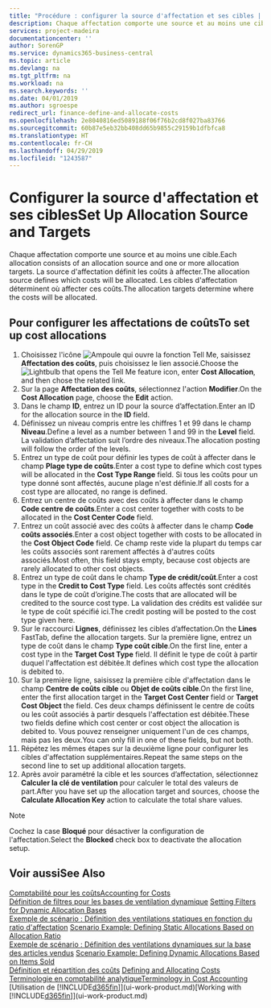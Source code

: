 ```yaml
---
title: "Procédure : configurer la source d'affectation et ses cibles | Microsoft Docs"
description: Chaque affectation comporte une source et au moins une cible. La source d'affectation définit les coûts à affecter. Les cibles d'affectation déterminent où affecter ces coûts.
services: project-madeira
documentationcenter: ''
author: SorenGP
ms.service: dynamics365-business-central
ms.topic: article
ms.devlang: na
ms.tgt_pltfrm: na
ms.workload: na
ms.search.keywords: ''
ms.date: 04/01/2019
ms.author: sgroespe
redirect_url: finance-define-and-allocate-costs
ms.openlocfilehash: 2e8040816ed5089188f06f76b2cd8f027ba83766
ms.sourcegitcommit: 60b87e5eb32bb408dd65b9855c29159b1dfbfca8
ms.translationtype: HT
ms.contentlocale: fr-CH
ms.lasthandoff: 04/29/2019
ms.locfileid: "1243587"
---
```

# <a name="set-up-allocation-source-and-targets"></a><span data-ttu-id="2e8fd-105">Configurer la source d'affectation et ses cibles</span><span class="sxs-lookup"><span data-stu-id="2e8fd-105">Set Up Allocation Source and Targets</span></span>
<span data-ttu-id="2e8fd-106">Chaque affectation comporte une source et au moins une cible.</span><span class="sxs-lookup"><span data-stu-id="2e8fd-106">Each allocation consists of an allocation source and one or more allocation targets.</span></span> <span data-ttu-id="2e8fd-107">La source d'affectation définit les coûts à affecter.</span><span class="sxs-lookup"><span data-stu-id="2e8fd-107">The allocation source defines which costs will be allocated.</span></span> <span data-ttu-id="2e8fd-108">Les cibles d'affectation déterminent où affecter ces coûts.</span><span class="sxs-lookup"><span data-stu-id="2e8fd-108">The allocation targets determine where the costs will be allocated.</span></span>  

## <a name="to-set-up-cost-allocations"></a><span data-ttu-id="2e8fd-109">Pour configurer les affectations de coûts</span><span class="sxs-lookup"><span data-stu-id="2e8fd-109">To set up cost allocations</span></span>  
1.  <span data-ttu-id="2e8fd-110">Choisissez l'icône ![Ampoule qui ouvre la fonction Tell Me](media/ui-search/search_small.png "Dites-moi ce que vous voulez faire"), saisissez **Affectation des coûts**, puis choisissez le lien associé.</span><span class="sxs-lookup"><span data-stu-id="2e8fd-110">Choose the ![Lightbulb that opens the Tell Me feature](media/ui-search/search_small.png "Tell me what you want to do") icon, enter **Cost Allocation**, and then chose the related link.</span></span>  
2.  <span data-ttu-id="2e8fd-111">Sur la page **Affectation des coûts**, sélectionnez l'action **Modifier**.</span><span class="sxs-lookup"><span data-stu-id="2e8fd-111">On the **Cost Allocation** page, choose the **Edit** action.</span></span>  
3.  <span data-ttu-id="2e8fd-112">Dans le champ **ID**, entrez un ID pour la source d’affectation.</span><span class="sxs-lookup"><span data-stu-id="2e8fd-112">Enter an ID for the allocation source in the **ID** field.</span></span>  
4.  <span data-ttu-id="2e8fd-113">Définissez un niveau compris entre les chiffres 1 et 99 dans le champ **Niveau**.</span><span class="sxs-lookup"><span data-stu-id="2e8fd-113">Define a level as a number between 1 and 99 in the **Level** field.</span></span> <span data-ttu-id="2e8fd-114">La validation d’affectation suit l’ordre des niveaux.</span><span class="sxs-lookup"><span data-stu-id="2e8fd-114">The allocation posting will follow the order of the levels.</span></span>  
5.  <span data-ttu-id="2e8fd-115">Entrez un type de coût pour définir les types de coût à affecter dans le champ **Plage type de coûts**.</span><span class="sxs-lookup"><span data-stu-id="2e8fd-115">Enter a cost type to define which cost types will be allocated in the **Cost Type Range** field.</span></span> <span data-ttu-id="2e8fd-116">Si tous les coûts pour un type donné sont affectés, aucune plage n'est définie.</span><span class="sxs-lookup"><span data-stu-id="2e8fd-116">If all costs for a cost type are allocated, no range is defined.</span></span>  
6.  <span data-ttu-id="2e8fd-117">Entrez un centre de coûts avec des coûts à affecter dans le champ **Code centre de coûts**.</span><span class="sxs-lookup"><span data-stu-id="2e8fd-117">Enter a cost center together with costs to be allocated in the **Cost Center Code** field.</span></span>  
7.  <span data-ttu-id="2e8fd-118">Entrez un coût associé avec des coûts à affecter dans le champ **Code coûts associés**.</span><span class="sxs-lookup"><span data-stu-id="2e8fd-118">Enter a cost object together with costs to be allocated in the **Cost Object Code** field.</span></span> <span data-ttu-id="2e8fd-119">Ce champ reste vide la plupart du temps car les coûts associés sont rarement affectés à d'autres coûts associés.</span><span class="sxs-lookup"><span data-stu-id="2e8fd-119">Most often, this field stays empty, because cost objects are rarely allocated to other cost objects.</span></span>  
8.  <span data-ttu-id="2e8fd-120">Entrez un type de coût dans le champ **Type de crédit/coût**.</span><span class="sxs-lookup"><span data-stu-id="2e8fd-120">Enter a cost type in the **Credit to Cost Type** field.</span></span> <span data-ttu-id="2e8fd-121">Les coûts affectés sont crédités dans le type de coût d’origine.</span><span class="sxs-lookup"><span data-stu-id="2e8fd-121">The costs that are allocated will be credited to the source cost type.</span></span> <span data-ttu-id="2e8fd-122">La validation des crédits est validée sur le type de coût spécifié ici.</span><span class="sxs-lookup"><span data-stu-id="2e8fd-122">The credit posting will be posted to the cost type given here.</span></span>  
9. <span data-ttu-id="2e8fd-123">Sur le raccourci **Lignes**, définissez les cibles d’affectation.</span><span class="sxs-lookup"><span data-stu-id="2e8fd-123">On the **Lines** FastTab, define the allocation targets.</span></span> <span data-ttu-id="2e8fd-124">Sur la première ligne, entrez un type de coût dans le champ **Type coût cible**.</span><span class="sxs-lookup"><span data-stu-id="2e8fd-124">On the first line, enter a cost type in the **Target Cost Type** field.</span></span> <span data-ttu-id="2e8fd-125">Il définit le type de coût à partir duquel l'affectation est débitée.</span><span class="sxs-lookup"><span data-stu-id="2e8fd-125">It defines which cost type the allocation is debited to.</span></span>  
10. <span data-ttu-id="2e8fd-126">Sur la première ligne, saisissez la première cible d'affectation dans le champ **Centre de coûts cible** ou **Objet de coûts cible**.</span><span class="sxs-lookup"><span data-stu-id="2e8fd-126">On the first line, enter the first allocation target in the **Target Cost Center** field or **Target Cost Object** the field.</span></span> <span data-ttu-id="2e8fd-127">Ces deux champs définissent le centre de coûts ou les coût associés à partir desquels l'affectation est débitée.</span><span class="sxs-lookup"><span data-stu-id="2e8fd-127">These two fields define which cost center or cost object the allocation is debited to.</span></span> <span data-ttu-id="2e8fd-128">Vous pouvez renseigner uniquement l'un de ces champs, mais pas les deux.</span><span class="sxs-lookup"><span data-stu-id="2e8fd-128">You can only fill in one of these fields, but not both.</span></span>  
11. <span data-ttu-id="2e8fd-129">Répétez les mêmes étapes sur la deuxième ligne pour configurer les cibles d'affectation supplémentaires.</span><span class="sxs-lookup"><span data-stu-id="2e8fd-129">Repeat the same steps on the second line to set up additional allocation targets.</span></span>  
12. <span data-ttu-id="2e8fd-130">Après avoir paramétré la cible et les sources d’affectation, sélectionnez **Calculer la clé de ventilation** pour calculer le total des valeurs de part.</span><span class="sxs-lookup"><span data-stu-id="2e8fd-130">After you have set up the allocation target and sources, choose the **Calculate Allocation Key** action to calculate the total share values.</span></span>  

> [!NOTE]  
>  <span data-ttu-id="2e8fd-131">Cochez la case **Bloqué** pour désactiver la configuration de l'affectation.</span><span class="sxs-lookup"><span data-stu-id="2e8fd-131">Select the **Blocked** check box to deactivate the allocation setup.</span></span>  

## <a name="see-also"></a><span data-ttu-id="2e8fd-132">Voir aussi</span><span class="sxs-lookup"><span data-stu-id="2e8fd-132">See Also</span></span>  
[<span data-ttu-id="2e8fd-133">Comptabilité pour les coûts</span><span class="sxs-lookup"><span data-stu-id="2e8fd-133">Accounting for Costs</span></span>](finance-manage-cost-accounting.md)  
 <span data-ttu-id="2e8fd-134">[Définition de filtres pour les bases de ventilation dynamique](finance-setting-filters-for-dynamic-allocation-bases.md) </span><span class="sxs-lookup"><span data-stu-id="2e8fd-134">[Setting Filters for Dynamic Allocation Bases](finance-setting-filters-for-dynamic-allocation-bases.md) </span></span>  
 <span data-ttu-id="2e8fd-135">[Exemple de scénario : Définition des ventilations statiques en fonction du ratio d'affectation](finance-scenario-example-defining-static-allocations-based-on-allocation-ratio.md) </span><span class="sxs-lookup"><span data-stu-id="2e8fd-135">[Scenario Example: Defining Static Allocations Based on Allocation Ratio](finance-scenario-example-defining-static-allocations-based-on-allocation-ratio.md) </span></span>  
 <span data-ttu-id="2e8fd-136">[Exemple de scénario : Définition des ventilations dynamiques sur la base des articles vendus](finance-scenario-example-defining-dynamic-allocations-based-on-items-sold.md) </span><span class="sxs-lookup"><span data-stu-id="2e8fd-136">[Scenario Example: Defining Dynamic Allocations Based on Items Sold](finance-scenario-example-defining-dynamic-allocations-based-on-items-sold.md) </span></span>  
 <span data-ttu-id="2e8fd-137">[Définition et répartition des coûts](finance-define-and-allocate-costs.md) </span><span class="sxs-lookup"><span data-stu-id="2e8fd-137">[Defining and Allocating Costs](finance-define-and-allocate-costs.md) </span></span>  
 [<span data-ttu-id="2e8fd-138">Terminologie en comptabilité analytique</span><span class="sxs-lookup"><span data-stu-id="2e8fd-138">Terminology in Cost Accounting</span></span>](finance-terminology-in-cost-accounting.md)  
 <span data-ttu-id="2e8fd-139">[Utilisation de [!INCLUDE[d365fin](includes/d365fin_md.md)]](ui-work-product.md)</span><span class="sxs-lookup"><span data-stu-id="2e8fd-139">[Working with [!INCLUDE[d365fin](includes/d365fin_md.md)]](ui-work-product.md)</span></span>
